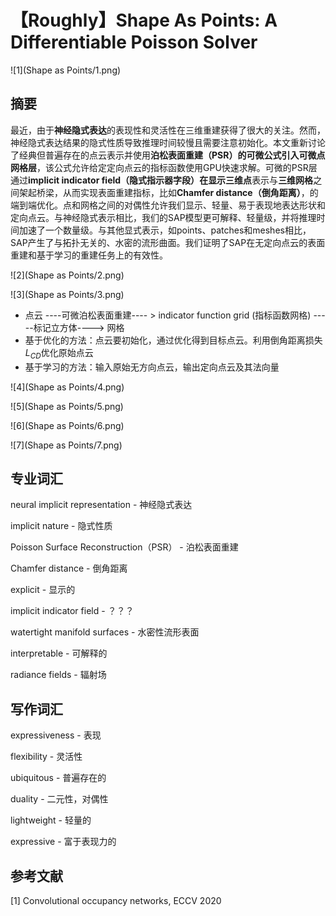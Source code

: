 # 【Roughly】Shape As Points: A Differentiable Poisson Solver

![1](Shape as Points/1.png)

## 摘要

最近，由于**神经隐式表达**的表现性和灵活性在三维重建获得了很大的关注。然而，神经隐式表达结果的隐式性质导致推理时间较慢且需要注意初始化。本文重新讨论了经典但普遍存在的点云表示并使用**泊松表面重建（PSR）**的可微公式引入**可微点网格层**，该公式允许给定定向点云的指标函数使用GPU快速求解。可微的PSR层通过**implicit indicator field（隐式指示器字段）**在**显示三维点**表示与**三维网格**之间架起桥梁，从而实现表面重建指标，比如**Chamfer distance（倒角距离）**，的端到端优化。点和网格之间的对偶性允许我们显示、轻量、易于表现地表达形状和定向点云。与神经隐式表示相比，我们的SAP模型更可解释、轻量级，并将推理时间加速了一个数量级。与其他显式表示，如points、patches和meshes相比，SAP产生了与拓扑无关的、水密的流形曲面。我们证明了SAP在无定向点云的表面重建和基于学习的重建任务上的有效性。

![2](Shape as Points/2.png)

![3](Shape as Points/3.png)

- 点云 ----可微泊松表面重建---- > indicator function grid (指标函数网格) -----标记立方体----> 网格
- 基于优化的方法：点云要初始化，通过优化得到目标点云。利用倒角距离损失$L_{CD}$优化原始点云
- 基于学习的方法：输入原始无方向点云，输出定向点云及其法向量

![4](Shape as Points/4.png)

![5](Shape as Points/5.png)

![6](Shape as Points/6.png)

![7](Shape as Points/7.png)

## 专业词汇

neural implicit representation - 神经隐式表达

implicit nature - 隐式性质

Poisson Surface Reconstruction（PSR） - 泊松表面重建

Chamfer distance - 倒角距离

explicit - 显示的

implicit indicator field - ？？？

watertight manifold surfaces - 水密性流形表面

interpretable - 可解释的

radiance fields - 辐射场



## 写作词汇

expressiveness - 表现

flexibility - 灵活性

ubiquitous - 普遍存在的

duality - 二元性，对偶性

lightweight - 轻量的

expressive - 富于表现力的



## 参考文献

[1]  Convolutional occupancy networks, ECCV 2020



